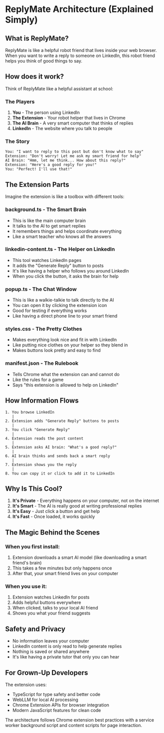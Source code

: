 # ReplyMate Architecture (Explained Simply)

## What is ReplyMate?

ReplyMate is like a helpful robot friend that lives inside your web browser. When you want to write a reply to someone on LinkedIn, this robot friend helps you think of good things to say.

## How does it work?

Think of ReplyMate like a helpful assistant at school:

### The Players

1. **You** - The person using LinkedIn
2. **The Extension** - Your robot helper that lives in Chrome
3. **The AI Brain** - A very smart computer that thinks of replies
4. **LinkedIn** - The website where you talk to people

### The Story

```
You: "I want to reply to this post but don't know what to say"
Extension: "Don't worry! Let me ask my smart friend for help"
AI Brain: "Hmm, let me think... How about this reply?"
Extension: "Here's a good reply for you!"
You: "Perfect! I'll use that!"
```

## The Extension Parts

Imagine the extension is like a toolbox with different tools:

### background.ts - The Smart Brain
- This is like the main computer brain
- It talks to the AI to get smart replies
- It remembers things and helps coordinate everything
- Like a smart teacher who knows all the answers

### linkedin-content.ts - The Helper on LinkedIn
- This tool watches LinkedIn pages
- It adds the "Generate Reply" button to posts
- It's like having a helper who follows you around LinkedIn
- When you click the button, it asks the brain for help

### popup.ts - The Chat Window
- This is like a walkie-talkie to talk directly to the AI
- You can open it by clicking the extension icon
- Good for testing if everything works
- Like having a direct phone line to your smart friend

### styles.css - The Pretty Clothes
- Makes everything look nice and fit in with LinkedIn
- Like putting nice clothes on your helper so they blend in
- Makes buttons look pretty and easy to find

### manifest.json - The Rulebook
- Tells Chrome what the extension can and cannot do
- Like the rules for a game
- Says "this extension is allowed to help on LinkedIn"

## How Information Flows

```
1. You browse LinkedIn
   |
2. Extension adds "Generate Reply" buttons to posts
   |
3. You click "Generate Reply" 
   |
4. Extension reads the post content
   |
5. Extension asks AI brain: "What's a good reply?"
   |
6. AI brain thinks and sends back a smart reply
   |
7. Extension shows you the reply
   |
8. You can copy it or click to add it to LinkedIn
```

## Why Is This Cool?

1. **It's Private** - Everything happens on your computer, not on the internet
2. **It's Smart** - The AI is really good at writing professional replies
3. **It's Easy** - Just click a button and get help
4. **It's Fast** - Once loaded, it works quickly

## The Magic Behind the Scenes

### When you first install:
1. Extension downloads a smart AI model (like downloading a smart friend's brain)
2. This takes a few minutes but only happens once
3. After that, your smart friend lives on your computer

### When you use it:
1. Extension watches LinkedIn for posts
2. Adds helpful buttons everywhere
3. When clicked, talks to your local AI friend
4. Shows you what your friend suggests

## Safety and Privacy

- No information leaves your computer
- LinkedIn content is only read to help generate replies
- Nothing is saved or shared anywhere
- It's like having a private tutor that only you can hear

## For Grown-Up Developers

The extension uses:
- TypeScript for type safety and better code
- WebLLM for local AI processing
- Chrome Extension APIs for browser integration
- Modern JavaScript features for clean code

The architecture follows Chrome extension best practices with a service worker background script and content scripts for page interaction.
